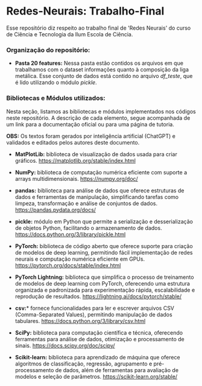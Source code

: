 # Redes-Neurais: Trabalho-Final
Esse repositório diz respeito ao trabalho final de 'Redes Neurais' do curso de Ciência e Tecnologia da Ilum Escola de Ciência.

### Organização do repositório:
* __Pasta 20 features:__ Nessa pasta estão contidos os arquivos em que trabalhamos com o dataset informações quanto à composição da liga metálica. Esse conjunto de dados está contido no arquivo _df_teste_, que é lido utilizando o módulo _pickle_.
  
### Bibliotecas e Módulos utilizados:
Nesta seção, listamos as bibliotecas e módulos implementados nos códigos neste repositório. A descrição de cada elemento, segue acompanhada de um link para a documentação oficial ou para uma página de tutoria.

__OBS:__ Os textos foram gerados por inteligência artificial (ChatGPT) e validados e editados pelos autores deste documento.

* __MatPlotLib:__ biblioteca de visualização de dados usada para criar gráficos. https://matplotlib.org/stable/index.html
  
* __NumPy:__ biblioteca de computação numérica eficiente com suporte a arrays multidimensionais. https://numpy.org/doc/
  
* __pandas:__ biblioteca para análise de dados que oferece estruturas de dados e ferramentas de manipulação, simplificando tarefas como limpeza, transformação e análise de conjuntos de dados.
https://pandas.pydata.org/docs/
  
* __pickle:__  módulo em Python que permite a serialização e desserialização de objetos Python, facilitando o armazenamento de dados.
  https://docs.python.org/3/library/pickle.html
  
* __PyTorch:__ biblioteca de código aberto que oferece suporte para criação de modelos de deep learning, permitindo fácil implementação de redes neurais e computação numérica eficiente em GPUs. https://pytorch.org/docs/stable/index.html
  
* __PyTorch Lightning:__ biblioteca que simplifica o processo de treinamento de modelos de deep learning com PyTorch, oferecendo uma estrutura organizada e padronizada para experimentação rápida, escalabilidade e reprodução de resultados.
  https://lightning.ai/docs/pytorch/stable/

* __csv:__* fornece funcionalidades para ler e escrever arquivos CSV (Comma-Separated Values), permitindo manipulação de dados tabulares.
  https://docs.python.org/3/library/csv.html

* __SciPy:__ biblioteca para computação científica e técnica, oferecendo ferramentas para análise de dados, otimização e processamento de sinais.
  https://docs.scipy.org/doc/scipy/

* __Scikit-learn:__ biblioteca para aprendizado de máquina que oferece algoritmos de classificação, regressão, agrupamento e pré-processamento de dados, além de ferramentas para avaliação de modelos e seleção de parâmetros.
  https://scikit-learn.org/stable/
